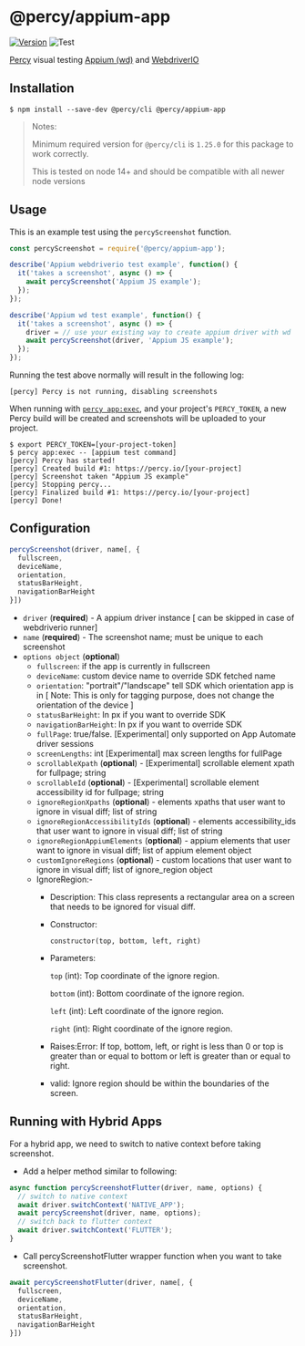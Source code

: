 # @percy/appium-app
[![Version](https://img.shields.io/npm/v/@percy/appium-app.svg)](https://npmjs.org/package/@percy/appium-app)
![Test](https://github.com/percy/percy-appium-js/workflows/Test/badge.svg)

[Percy](https://percy.io) visual testing [Appium (wd)](https://www.npmjs.com/package/wd) and [WebdriverIO](https://webdriver.io/docs/appium-service/)

## Installation

```sh-session
$ npm install --save-dev @percy/cli @percy/appium-app
```
> Notes: 
>
> Minimum required version for `@percy/cli` is `1.25.0` for this package to work correctly.
>
> This is tested on node 14+ and should be compatible with all newer node versions

## Usage

This is an example test using the `percyScreenshot` function.

```js
const percyScreenshot = require('@percy/appium-app');

describe('Appium webdriverio test example', function() {
  it('takes a screenshot', async () => {
    await percyScreenshot('Appium JS example');
  });
});

describe('Appium wd test example', function() {
  it('takes a screenshot', async () => {
    driver = // use your existing way to create appium driver with wd
    await percyScreenshot(driver, 'Appium JS example');
  });
});
```

Running the test above normally will result in the following log:

```sh-session
[percy] Percy is not running, disabling screenshots
```

When running with [`percy
app:exec`](https://github.com/percy/cli/tree/master/packages/cli-exec#app-exec), and your project's
`PERCY_TOKEN`, a new Percy build will be created and screenshots will be uploaded to your project.

```sh-session
$ export PERCY_TOKEN=[your-project-token]
$ percy app:exec -- [appium test command]
[percy] Percy has started!
[percy] Created build #1: https://percy.io/[your-project]
[percy] Screenshot taken "Appium JS example"
[percy] Stopping percy...
[percy] Finalized build #1: https://percy.io/[your-project]
[percy] Done!
```

## Configuration

```js
percyScreenshot(driver, name[, {
  fullscreen,
  deviceName,
  orientation,
  statusBarHeight,
  navigationBarHeight
}])
```

- `driver` (**required**) - A appium driver instance [ can be skipped in case of webdriverio runner]
- `name` (**required**) - The screenshot name; must be unique to each screenshot
- `options object` (**optional**) 
  - `fullscreen`: if the app is currently in fullscreen
  - `deviceName`: custom device name to override SDK fetched name
  - `orientation`: "portrait"/"landscape" tell SDK which orientation app is in [ Note: This is only for tagging purpose, does not change the orientation of the device ]
  - `statusBarHeight`: In px if you want to override SDK
  - `navigationBarHeight`: In px if you want to override SDK
  - `fullPage`: true/false. [Experimental] only supported on App Automate driver sessions
  - `screenLengths`: int [Experimental] max screen lengths for fullPage
  - `scrollableXpath` (**optional**) - [Experimental] scrollable element xpath for fullpage; string
  - `scrollableId` (**optional**) - [Experimental] scrollable element accessibility id for fullpage; string
  - `ignoreRegionXpaths` (**optional**) - elements xpaths that user want to ignore in visual diff; list of string
  - `ignoreRegionAccessibilityIds` (**optional**) - elements accessibility_ids that user want to ignore in visual diff; list of string
  - `ignoreRegionAppiumElements` (**optional**) - appium elements that user want to ignore in visual diff; list of appium element object
  - `customIgnoreRegions` (**optional**) - custom locations that user want to ignore in visual diff; list of ignore_region object
  - IgnoreRegion:-
    - Description: This class represents a rectangular area on a screen that needs to be ignored for visual diff.

    - Constructor:
      ```
      constructor(top, bottom, left, right)
      ```

    - Parameters:

      `top` (int): Top coordinate of the ignore region.

      `bottom` (int): Bottom coordinate of the ignore region.

      `left` (int): Left coordinate of the ignore region.

      `right` (int): Right coordinate of the ignore region.
    - Raises:Error: If top, bottom, left, or right is less than 0 or top is greater than or equal to bottom or left is greater than or equal to right.
    - valid: Ignore region should be within the boundaries of the screen.

## Running with Hybrid Apps

For a hybrid app, we need to switch to native context before taking screenshot.

- Add a helper method similar to following:

```js
async function percyScreenshotFlutter(driver, name, options) {
  // switch to native context
  await driver.switchContext('NATIVE_APP');
  await percyScreenshot(driver, name, options);
  // switch back to flutter context
  await driver.switchContext('FLUTTER');
}
```

- Call percyScreenshotFlutter wrapper function when you want to take screenshot.

```js
await percyScreenshotFlutter(driver, name[, {
  fullscreen,
  deviceName,
  orientation,
  statusBarHeight,
  navigationBarHeight
}])
```